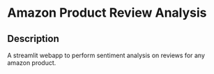 # Amazon Product Review Analysis

## Description

A streamlit webapp to perform sentiment analysis on reviews for any amazon product.

